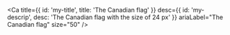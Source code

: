 <Ca
  title={{ id: 'my-title', title: 'The Canadian flag' }}
  desc={{ id: 'my-descrip', desc: 'The Canadian flag with the size of 24 px' }}
  ariaLabel="The Canadian flag"
  size="50"
/>